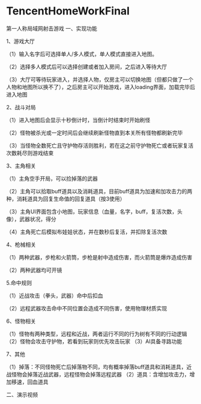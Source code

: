 # TencentHomeWorkFinal
第一人称局域网射击游戏
一、实现功能

1、游戏大厅

  （1）输入名字后可选择单人/多人模式，单人模式直接进入地图。
  
  （2）选择多人模式后可以选择创建或者加入房间，之后进入等待大厅
  
  （3）大厅可等待玩家进入，并选择人物，仅房主可以切换地图（但都只做了一个人物和地图所以换不了），之后房主可以开始游戏，进入loading界面，加载完毕后进入地图
    
  
 2、战斗对局
 
 （1）进入地图后会显示十秒倒计时，当倒计时结束时开始刷怪
 
 （2）怪物被杀光或一定时间后会继续刷新怪物直到本关所有怪物都刷新完毕
 
 （3）当怪物全数死亡且守护物存活则胜利，若在这之前守护物死亡或者玩家复活次数耗尽则游戏结束
 
 3、主角相关
 
  （1）主角空手开局，可以捡掉落的武器
 
  （2）主角可以拾取buff道具以及消耗道具，目前buff道具为加速和加攻击力的两种，消耗道具为回复生命值的回复道具（按3使用）
 
  （3）主角UI界面包含小地图，玩家信息（血量，名字，buff，复活次数，头像），武器状况，得分
      
  （4）主角死亡后模拟布娃娃状态，并在数秒后复活，并扣除复活次数

  
  4、枪械相关
  
  （1）两种武器，步枪和火箭筒，步枪是射中造成伤害，而火箭筒是爆炸造成伤害
  
  （2）两种武器均可开镜
  
  5.命中规则
  
  （1）近战攻击（拳头，武器）命中后扣血
  
  （2）远程武器攻击命中不同位置会造成不同伤害，使用物理材质实现
  
  6、怪物相关
  
  （1）怪物有两种类型，远程和近战，两者运行不同的行为树有不同的行动逻辑
  （2）怪物会攻击守护物，若看到玩家则优先攻击玩家
  （3）AI具备寻路功能
  
  7、其他
  
  （1）掉落：不同怪物死亡后掉落物不同，均有概率掉落buff道具和消耗道具，近战怪物会掉落近战武器，远程怪物会掉落远程武器
  （2）道具：含增加攻击力，增加移速，回血道具
  
  
  二、演示视频
